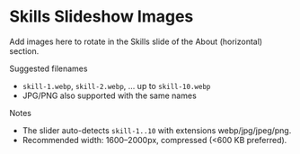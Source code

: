 # Skills Slideshow Images

Add images here to rotate in the Skills slide of the About (horizontal) section.

Suggested filenames
- `skill-1.webp`, `skill-2.webp`, … up to `skill-10.webp`
- JPG/PNG also supported with the same names

Notes
- The slider auto-detects `skill-1..10` with extensions webp/jpg/jpeg/png.
- Recommended width: 1600–2000px, compressed (<600 KB preferred).
